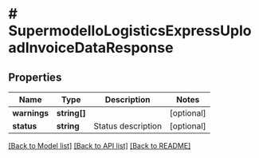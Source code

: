 # # SupermodelIoLogisticsExpressUploadInvoiceDataResponse

## Properties

Name | Type | Description | Notes
------------ | ------------- | ------------- | -------------
**warnings** | **string[]** |  | [optional]
**status** | **string** | Status description | [optional]

[[Back to Model list]](../../README.md#models) [[Back to API list]](../../README.md#endpoints) [[Back to README]](../../README.md)

